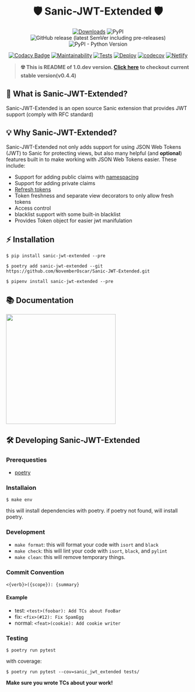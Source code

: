 <h1 align="center">🛡 Sanic-JWT-Extended 🛡</h1>

<div align="center"> 

[![Downloads](https://pepy.tech/badge/sanic-jwt-extended)](https://pepy.tech/project/sanic-jwt-extended)
![PyPI](https://img.shields.io/pypi/v/sanic-jwt-extended.svg?label=stable)
![GitHub release (latest SemVer including pre-releases)](https://img.shields.io/github/v/release/NovemberOscar/Sanic-JWT-Extended?include_prereleases&label=latest)
![PyPI - Python Version](https://img.shields.io/pypi/pyversions/sanic-jwt-extended.svg)

[![Codacy Badge](https://api.codacy.com/project/badge/Grade/5fe125514047445b80d6e3e75c2a7dbe)](https://www.codacy.com/manual/NovemberOscar/Sanic-JWT-Extended?utm_source=github.com&amp;utm_medium=referral&amp;utm_content=NovemberOscar/Sanic-JWT-Extended&amp;utm_campaign=Badge_Grade)
[![Maintainability](https://api.codeclimate.com/v1/badges/368dbc256c4837087c1e/maintainability)](https://codeclimate.com/github/NovemberOscar/Sanic-JWT-Extended/maintainability)
[![Tests](https://github.com/NovemberOscar/Sanic-JWT-Extended/workflows/Tests/badge.svg)](https://github.com/NovemberOscar/Sanic-JWT-Extended/actions?query=workflow%3ATests)
[![Deploy](https://github.com/NovemberOscar/Sanic-JWT-Extended/workflows/Upload%20to%20PyPI/badge.svg)](https://github.com/NovemberOscar/Sanic-JWT-Extended/actions?query=workflow%3A%22Upload+to+PyPI%22)
[![codecov](https://codecov.io/gh/NovemberOscar/Sanic-JWT-Extended/branch/master/graph/badge.svg)](https://codecov.io/gh/NovemberOscar/Sanic-JWT-Extended)
[![Netlify](https://img.shields.io/netlify/c2cf1ea1-bae1-448f-b52c-0dea6516446a?label=docs)](https://app.netlify.com/sites/sanic-jwt-extended/deploys)

</div>

> **☢️ This is README of 1.0.dev version. [Click here](https://github.com/NovemberOscar/Sanic-JWT-Extended/tree/v0.4.4) to checkout current stable version(v0.4.4)**

## 🚀 What is Sanic-JWT-Extended?
Sanic-JWT-Extended is an open source Sanic extension that provides JWT support (comply with RFC standard)

## 💡 Why Sanic-JWT-Extended?
Sanic-JWT-Extended not only adds support for using JSON Web Tokens (JWT) to Sanic for protecting views,
but also many helpful (and **optional**) features  built in to make working with JSON Web Tokens
easier. These include:

* Support for adding public claims with [namespacing](https://auth0.com/docs/tokens/concepts/claims-namespacing)
* Support for adding private claims
* [Refresh tokens](https://auth0.com/blog/refresh-tokens-what-are-they-and-when-to-use-them/)
* Token freshness and separate view decorators to only allow fresh tokens
* Access control
* blacklist support with some built-in blacklist
* Provides Token object for easier jwt manifulation

## ⚡️ Installation
```shell script
$ pip install sanic-jwt-extended --pre
```
```shell script
$ poetry add sanic-jwt-extended --git https://github.com/NovemberOscar/Sanic-JWT-Extended.git
```
```shell script
$ pipenv install sanic-jwt-extended --pre
```

## 📚 Documentation
<a href="https://sanic-jwt-extended.seonghyeon.dev">
<img src="https://i.imgur.com/eXRmcKO.png)](https://sanic-jwt-extended.seonghyeon.dev/" width="300" />
</a>


## 🛠 Developing Sanic-JWT-Extended

### Prerequesties
- [poetry](https://github.com/sdispater/poetry)

### Installaion
```shell script
$ make env
```
this will install dependencies with poetry. if poetry not found, will install poetry.

### Development
- `make format`: this will format your code with `isort` and `black`
- `make check`: this will lint your code with `isort`, `black`, and `pylint`
- `make clean`: this will remove temporary things.

### Commit Convention
```
<{verb}>({scope}): {summary}
```
#### Example
- test: `<test>(foobar): Add TCs about FooBar`
- fix: `<fix>(#12): Fix SpamEgg`
- normal: `<feat>(cookie): Add cookie writer`

### Testing
```shell script
$ poetry run pytest
```

with coverage:
```shell script
$ poetry run pytest --cov=sanic_jwt_extended tests/
```

**Make sure you wrote TCs about your work!**
